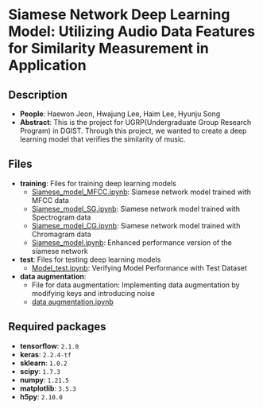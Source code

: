 # Siamese Network Deep Learning Model: Utilizing Audio Data Features for Similarity Measurement in Application

## Description
- **People**: Haewon Jeon, Hwajung Lee, Haim Lee, Hyunju Song
- **Abstract**: This is the project for UGRP(Undergraduate Group Research Program) in DGIST. Through this project, we wanted to create a deep learning model that verifies the similarity of music.

## Files

- **training**: Files for training deep learning models
  - [Siamese_model_MFCC.ipynb](training/Siamese_model_MFCC.ipynb): Siamese network model trained with MFCC data
  - [Siamese_model_SG.ipynb](training/Siamese_model_SG.ipynb): Siamese network model trained with Spectrogram data
  - [Siamese_model_CG.ipynb](training/Siamese_model_CG.ipynb): Siamese network model trained with Chromagram data
  - [Siamese_model.ipynb](training/Siamese_model.ipynb): Enhanced performance version of the siamese network
- **test**: Files for testing deep learning models
  - [Model_test.ipynb](test/Model_test.ipynb): Verifying Model Performance with Test Dataset
- **data augmentation**:
  - File for data augmentation: Implementing data augmentation by modifying keys and introducing noise
  - [data augmentation.ipynb]()

## Required packages
- **tensorflow**: ```2.1.0```
- **keras**: ```2.2.4-tf```
- **sklearn**: ```1.0.2```
- **scipy**: ```1.7.3```
- **numpy**: ```1.21.5```
- **matplotlib**: ```3.5.3```
- **h5py**: ```2.10.0```
